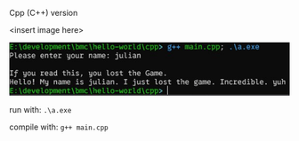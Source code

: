 Cpp (C++) version

\<insert image here\>

![Preview](preview.jpg)

run with: `.\a.exe`

compile with: `g++ main.cpp`
